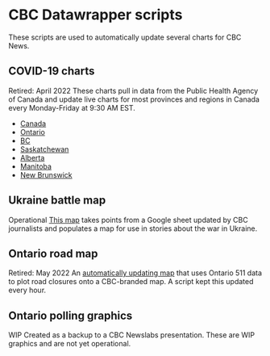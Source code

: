 # CBC Datawrapper scripts

These scripts are used to automatically update several charts for CBC News.

## COVID-19 charts
Retired: April 2022
These charts pull in data from the Public Health Agency of Canada and update live charts for most provinces and regions in Canada every Monday-Friday at 9:30 AM EST.
* [Canada](https://www.datawrapper.de/_/9H3Bn/)
* [Ontario](https://www.datawrapper.de/_/DNm2f/)
* [BC](https://www.datawrapper.de/_/34VzE/)
* [Saskatchewan](https://www.datawrapper.de/_/pmp9T/)
* [Alberta](https://www.datawrapper.de/_/BPmg4/)
* [Manitoba](https://www.datawrapper.de/_/3rONz/)
* [New Brunswick](https://www.datawrapper.de/_/PIVxK/)

## Ukraine battle map
Operational
[This map](https://www.datawrapper.de/_/sM21M/) takes points from a Google sheet updated by CBC journalists and populates a map for use in stories about the war in Ukraine.

## Ontario road map
Retired: May 2022
An [automatically updating map](https://datawrapper.dwcdn.net/WG4XF/43/) that uses Ontario 511 data to plot road closures onto a CBC-branded map. A script kept this updated every hour.

## Ontario polling graphics
WIP
Created as a backup to a CBC Newslabs presentation. These are WIP graphics and are not yet operational.